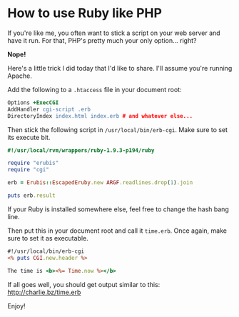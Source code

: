 # How to use Ruby like PHP

If you're like me, you often want to stick a script on your web server and have it run. For that, PHP's pretty much your only option... right?

**Nope!**

Here's a little trick I did today that I'd like to share. I'll assume you're running Apache.

Add the following to a `.htaccess` file in your document root:

```apache
Options +ExecCGI
AddHandler cgi-script .erb
DirectoryIndex index.html index.erb # and whatever else...
```

Then stick the following script in `/usr/local/bin/erb-cgi`. Make sure to set its execute bit.

```ruby
#!/usr/local/rvm/wrappers/ruby-1.9.3-p194/ruby

require "erubis"
require "cgi"

erb = Erubis::EscapedEruby.new ARGF.readlines.drop(1).join

puts erb.result
```

If your Ruby is installed somewhere else, feel free to change the hash bang line.

Then put this in your document root and call it `time.erb`. Once again, make sure to set it as executable.

```rhtml
#!/usr/local/bin/erb-cgi
<% puts CGI.new.header %>

The time is <b><%= Time.now %></b>
```

If all goes well, you should get output similar to this: http://charlie.bz/time.erb

Enjoy!